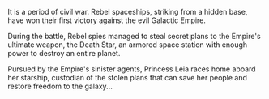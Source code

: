 It is a period of civil war. Rebel spaceships,
striking from a hidden base, have won their
first victory against the evil Galactic Empire.

During the battle, Rebel spies managed to steal
secret plans to the Empire's ultimate weapon,
the Death Star, an armored space station with
enough power to destroy an entire planet. 

Pursued by the Empire's sinister agents, Princess
Leia races home aboard her starship, custodian of
the stolen plans that can save her people and
restore freedom to the galaxy...